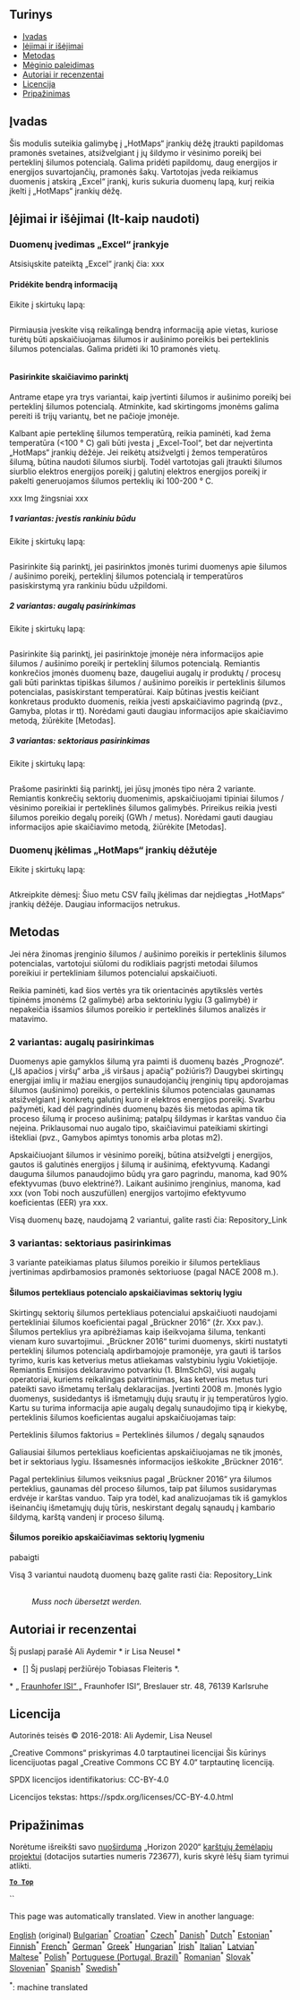<h2> Turinys </h2><ul><li> <a href="#introduction">Įvadas</a> </li><li> <a href="#inputs-and-outputs">Įėjimai ir išėjimai</a> </li><li> <a href="#method">Metodas</a> </li><li> <a href="#sample-run">Mėginio paleidimas</a> </li><li> <a href="#authors-and-reviewers">Autoriai ir recenzentai</a> </li><li> <a href="#license">Licencija</a> </li><li> <a href="#acknowledgement">Pripažinimas</a> </li></ul><h2> Įvadas </h2><p> Šis modulis suteikia galimybę į „HotMaps“ įrankių dėžę įtraukti papildomas pramonės svetaines, atsižvelgiant į jų šildymo ir vėsinimo poreikį bei perteklinį šilumos potencialą. Galima pridėti papildomų, daug energijos ir energijos suvartojančių, pramonės šakų. Vartotojas įveda reikiamus duomenis į atskirą „Excel“ įrankį, kuris sukuria duomenų lapą, kurį reikia įkelti į „HotMaps“ įrankių dėžę. </p><h2> Įėjimai ir išėjimai (lt-kaip naudoti) </h2><h3> Duomenų įvedimas „Excel“ įrankyje </h3><p> Atsisiųskite pateiktą „Excel“ įrankį čia: xxx </p><h4> Pridėkite bendrą informaciją </h4><p> Eikite į skirtukų lapą: <figure><img alt="" src="https://github.com/HotMaps/hotmaps_wiki/blob/master/Images/cm_add_industry_plant/General_information.PNG"/></figure></p><p> Pirmiausia įveskite visą reikalingą bendrą informaciją apie vietas, kuriose turėtų būti apskaičiuojamas šilumos ir aušinimo poreikis bei perteklinis šilumos potencialas. Galima pridėti iki 10 pramonės vietų. </p><figure><img alt="" src="https://github.com/HotMaps/hotmaps_wiki/blob/master/Images/cm_add_industry_plant/General_information_Box.PNG"/></figure><h4> Pasirinkite skaičiavimo parinktį </h4><p> Antrame etape yra trys variantai, kaip įvertinti šilumos ir aušinimo poreikį bei perteklinį šilumos potencialą. Atminkite, kad skirtingoms įmonėms galima pereiti iš trijų variantų, bet ne pačioje įmonėje. </p><p> Kalbant apie perteklinę šilumos temperatūrą, reikia paminėti, kad žema temperatūra (&lt;100 ° C) gali būti įvesta į „Excel-Tool“, bet dar neįvertinta „HotMaps“ įrankių dėžėje. Jei reikėtų atsižvelgti į žemos temperatūros šilumą, būtina naudoti šilumos siurblį. Todėl vartotojas gali įtraukti šilumos siurblio elektros energijos poreikį į galutinį elektros energijos poreikį ir pakelti generuojamos šilumos perteklių iki 100-200 ° C. </p><p> xxx Img žingsniai xxx </p><h5> 1 variantas: įvestis rankiniu būdu </h5><p> Eikite į skirtukų lapą: <figure><img alt="" src="https://github.com/HotMaps/hotmaps_wiki/blob/master/Images/cm_add_industry_plant/Option1.PNG"/></figure></p><p> Pasirinkite šią parinktį, jei pasirinktos įmonės turimi duomenys apie šilumos / aušinimo poreikį, perteklinį šilumos potencialą ir temperatūros pasiskirstymą yra rankiniu būdu užpildomi. </p><h5> 2 variantas: augalų pasirinkimas </h5><p> Eikite į skirtukų lapą: <figure><img alt="" src="https://github.com/HotMaps/hotmaps_wiki/blob/master/Images/cm_add_industry_plant/Option2.PNG"/></figure></p><p> Pasirinkite šią parinktį, jei pasirinktoje įmonėje nėra informacijos apie šilumos / aušinimo poreikį ir perteklinį šilumos potencialą. Remiantis konkrečios įmonės duomenų baze, daugeliui augalų ir produktų / procesų gali būti parinktas tipiškas šilumos / aušinimo poreikis ir perteklinis šilumos potencialas, pasiskirstant temperatūrai. Kaip būtinas įvestis keičiant konkretaus produkto duomenis, reikia įvesti apskaičiavimo pagrindą (pvz., Gamyba, plotas ir tt). Norėdami gauti daugiau informacijos apie skaičiavimo metodą, žiūrėkite [Metodas]. </p><h5> 3 variantas: sektoriaus pasirinkimas </h5><p> Eikite į skirtukų lapą: <figure><img alt="" src="https://github.com/HotMaps/hotmaps_wiki/blob/master/Images/cm_add_industry_plant/Option3.PNG"/></figure></p><p> Prašome pasirinkti šią parinktį, jei jūsų įmonės tipo nėra 2 variante. Remiantis konkrečių sektorių duomenimis, apskaičiuojami tipiniai šilumos / vėsinimo poreikiai ir perteklinės šilumos galimybės. Prireikus reikia įvesti šilumos poreikio degalų poreikį (GWh / metus). Norėdami gauti daugiau informacijos apie skaičiavimo metodą, žiūrėkite [Metodas]. </p><h3> Duomenų įkėlimas „HotMaps“ įrankių dėžutėje </h3><p> Eikite į skirtukų lapą: <figure><img alt="" src="https://github.com/HotMaps/hotmaps_wiki/blob/master/Images/cm_add_industry_plant/Data_Import.PNG"/></figure></p><p> Atkreipkite dėmesį: Šiuo metu CSV failų įkėlimas dar neįdiegtas „HotMaps“ įrankių dėžėje. Daugiau informacijos netrukus. </p><h2> Metodas </h2><p> Jei nėra žinomas įrenginio šilumos / aušinimo poreikis ir perteklinis šilumos potencialas, vartotojui siūlomi du rodikliais pagrįsti metodai šilumos poreikiui ir pertekliniam šilumos potencialui apskaičiuoti. </p><p> Reikia paminėti, kad šios vertės yra tik orientacinės apytikslės vertės tipinėms įmonėms (2 galimybė) arba sektoriniu lygiu (3 galimybė) ir nepakeičia išsamios šilumos poreikio ir perteklinės šilumos analizės ir matavimo. </p><h3> 2 variantas: augalų pasirinkimas </h3><p> Duomenys apie gamyklos šilumą yra paimti iš duomenų bazės „Prognozė“. („Iš apačios į viršų“ arba „iš viršaus į apačią“ požiūris?) Daugybei skirtingų energijai imlių ir mažiau energijos sunaudojančių įrenginių tipų apdorojamas šilumos (aušinimo) poreikis, o perteklinis šilumos potencialas gaunamas atsižvelgiant į konkretų galutinį kuro ir elektros energijos poreikį. Svarbu pažymėti, kad dėl pagrindinės duomenų bazės šis metodas apima tik proceso šilumą ir proceso aušinimą; patalpų šildymas ir karštas vanduo čia neįeina. Priklausomai nuo augalo tipo, skaičiavimui pateikiami skirtingi ištekliai (pvz., Gamybos apimtys tonomis arba plotas m2). </p><p> Apskaičiuojant šilumos ir vėsinimo poreikį, būtina atsižvelgti į energijos, gautos iš galutinės energijos į šilumą ir aušinimą, efektyvumą. Kadangi dauguma šilumos panaudojimo būdų yra garo pagrindu, manoma, kad 90% efektyvumas (buvo elektrinė?). Laikant aušinimo įrenginius, manoma, kad xxx (von Tobi noch auszufüllen) energijos vartojimo efektyvumo koeficientas (EER) yra xxx. </p><p> Visą duomenų bazę, naudojamą 2 variantui, galite rasti čia: Repository_Link </p><h3> 3 variantas: sektoriaus pasirinkimas </h3><p> 3 variante pateikiamas platus šilumos poreikio ir šilumos pertekliaus įvertinimas apdirbamosios pramonės sektoriuose (pagal NACE 2008 m.). </p><h4> Šilumos pertekliaus potencialo apskaičiavimas sektorių lygiu </h4><p> Skirtingų sektorių šilumos pertekliaus potencialui apskaičiuoti naudojami pertekliniai šilumos koeficientai pagal „Brückner 2016“ (žr. Xxx pav.). Šilumos perteklius yra apibrėžiamas kaip išeikvojama šiluma, tenkanti vienam kuro suvartojimui. „Brückner 2016“ turimi duomenys, skirti nustatyti perteklinį šilumos potencialą apdirbamojoje pramonėje, yra gauti iš taršos tyrimo, kuris kas ketverius metus atliekamas valstybiniu lygiu Vokietijoje. Remiantis Emisijos deklaravimo potvarkiu (1. BImSchG), visi augalų operatoriai, kuriems reikalingas patvirtinimas, kas ketverius metus turi pateikti savo išmetamų teršalų deklaracijas. Įvertinti 2008 m. Įmonės lygio duomenys, susidedantys iš išmetamųjų dujų srautų ir jų temperatūros lygio. Kartu su turima informacija apie augalų degalų sunaudojimo tipą ir kiekybę, perteklinis šilumos koeficientas augalui apskaičiuojamas taip: </p><p> Perteklinis šilumos faktorius = Perteklinės šilumos / degalų sąnaudos </p><p> Galiausiai šilumos pertekliaus koeficientas apskaičiuojamas ne tik įmonės, bet ir sektoriaus lygiu. Išsamesnės informacijos ieškokite „Brückner 2016“. </p><p> Pagal perteklinius šilumos veiksnius pagal „Brückner 2016“ yra šilumos perteklius, gaunamas dėl proceso šilumos, taip pat šilumos susidarymas erdvėje ir karštas vanduo. Taip yra todėl, kad analizuojamas tik iš gamyklos išeinančių išmetamųjų dujų tūris, neskirstant degalų sąnaudų į kambario šildymą, karštą vandenį ir proceso šilumą. </p><h4> Šilumos poreikio apskaičiavimas sektorių lygmeniu </h4><p> pabaigti </p><p> Visą 3 variantui naudotą duomenų bazę galite rasti čia: Repository_Link </p><figure><img alt="" src="https://github.com/HotMaps/hotmaps_wiki/blob/master/Images/cm_add_industry_plant/Factors.PNG"/><figcaption> <i><br/> Muss noch übersetzt werden.</i> </figcaption></figure><h2> Autoriai ir recenzentai </h2><p> Šį puslapį parašė Ali Aydemir * ir Lisa Neusel * </p><ul><li> [] Šį puslapį peržiūrėjo Tobiasas Fleiteris *. </li></ul><p> * „ <a href="https://isi.fraunhofer.de/">Fraunhofer ISI“ „</a> Fraunhofer ISI“, Breslauer str. 48, 76139 Karlsruhe </p><h2> Licencija </h2><p> Autorinės teisės © 2016-2018: Ali Aydemir, Lisa Neusel </p><p> „Creative Commons“ priskyrimas 4.0 tarptautinei licencijai Šis kūrinys licencijuotas pagal „Creative Commons CC BY 4.0“ tarptautinę licenciją. </p><p> SPDX licencijos identifikatorius: CC-BY-4.0 </p><p> Licencijos tekstas: https://spdx.org/licenses/CC-BY-4.0.html </p><h2> Pripažinimas </h2><p> Norėtume išreikšti savo <a href="https://www.hotmaps-project.eu">nuoširdumą</a> „Horizon 2020“ <a href="https://www.hotmaps-project.eu">karštųjų žemėlapių projektui</a> (dotacijos sutarties numeris 723677), kuris skyrė lėšų šiam tyrimui atlikti. </p><p><ins> <code><strong><a href="#table-of-contents">To Top</a></strong></code> </ins> </p><p> `` </p>

This page was automatically translated. View in another language:

[English](en-CM-Add-industry-plant) (original) [Bulgarian](bg-CM-Add-industry-plant)<sup>\*</sup> [Croatian](hr-CM-Add-industry-plant)<sup>\*</sup> [Czech](cs-CM-Add-industry-plant)<sup>\*</sup> [Danish](da-CM-Add-industry-plant)<sup>\*</sup> [Dutch](nl-CM-Add-industry-plant)<sup>\*</sup> [Estonian](et-CM-Add-industry-plant)<sup>\*</sup> [Finnish](fi-CM-Add-industry-plant)<sup>\*</sup> [French](fr-CM-Add-industry-plant)<sup>\*</sup> [German](de-CM-Add-industry-plant)<sup>\*</sup> [Greek](el-CM-Add-industry-plant)<sup>\*</sup> [Hungarian](hu-CM-Add-industry-plant)<sup>\*</sup> [Irish](ga-CM-Add-industry-plant)<sup>\*</sup> [Italian](it-CM-Add-industry-plant)<sup>\*</sup> [Latvian](lv-CM-Add-industry-plant)<sup>\*</sup>  [Maltese](mt-CM-Add-industry-plant)<sup>\*</sup> [Polish](pl-CM-Add-industry-plant)<sup>\*</sup> [Portuguese (Portugal, Brazil)](pt-CM-Add-industry-plant)<sup>\*</sup> [Romanian](ro-CM-Add-industry-plant)<sup>\*</sup> [Slovak](sk-CM-Add-industry-plant)<sup>\*</sup> [Slovenian](sl-CM-Add-industry-plant)<sup>\*</sup> [Spanish](es-CM-Add-industry-plant)<sup>\*</sup> [Swedish](sv-CM-Add-industry-plant)<sup>\*</sup> 

<sup>\*</sup>: machine translated
